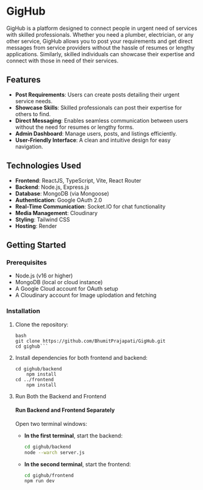# GigHub

GigHub is a platform designed to connect people in urgent need of services with skilled professionals. Whether you need a plumber, electrician, or any other service, GigHub allows you to post your requirements and get direct messages from service providers without the hassle of resumes or lengthy applications. Similarly, skilled individuals can showcase their expertise and connect with those in need of their services.

## Features

- **Post Requirements**: Users can create posts detailing their urgent service needs.
- **Showcase Skills**: Skilled professionals can post their expertise for others to find.
- **Direct Messaging**: Enables seamless communication between users without the need for resumes or lengthy forms.
- **Admin Dashboard**: Manage users, posts, and listings efficiently.
- **User-Friendly Interface**: A clean and intuitive design for easy navigation.

## Technologies Used

- **Frontend**: ReactJS, TypeScript, Vite, React Router
- **Backend**: Node.js, Express.js
- **Database**: MongoDB (via Mongoose)
- **Authentication**: Google OAuth 2.0
- **Real-Time Communication**: Socket.IO for chat functionality
- **Media Management**: Cloudinary
- **Styling**: Tailwind CSS
- **Hosting**: Render 

## Getting Started

### Prerequisites

- Node.js (v16 or higher)
- MongoDB (local or cloud instance)
- A Google Cloud account for OAuth setup
- A Cloudinary account for Image uplodation and fetching

### Installation

1. Clone the repository:
   ```
   bash
   git clone https://github.com/BhumitPrajapati/GigHub.git
   cd gighub```

2. Install dependencies for both frontend and backend:
    ```
   cd gighub/backend
        npm install
    cd ../frontend
        npm install

3. Run Both the Backend and Frontend

   #### Run Backend and Frontend Separately 
   Open two terminal windows:

   - **In the first terminal**, start the backend:
     ```bash
     cd gighub/backend
     node --warch server.js
     ```

   - **In the second terminal**, start the frontend:
     ```bash
     cd gighub/frontend
     npm run dev
     ```
